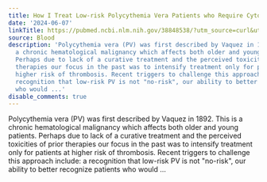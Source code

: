 ```yaml
---
title: How I Treat Low-risk Polycythemia Vera Patients who Require Cytoreduction
date: '2024-06-07'
linkTitle: https://pubmed.ncbi.nlm.nih.gov/38848538/?utm_source=curl&utm_medium=rss&utm_campaign=journals&utm_content=7603509&fc=None&ff=20240608181749&v=2.18.0.post9+e462414
source: Blood
description: 'Polycythemia vera (PV) was first described by Vaquez in 1892. This is
  a chronic hematological malignancy which affects both older and young patients.
  Perhaps due to lack of a curative treatment and the perceived toxicities of prior
  therapies our focus in the past was to intensify treatment only for patients at
  higher risk of thrombosis. Recent triggers to challenge this approach include: a
  recognition that low-risk PV is not "no-risk", our ability to better recognize patients
  who would ...'
disable_comments: true
---
```

Polycythemia vera (PV) was first described by Vaquez in 1892. This is a chronic hematological malignancy which affects both older and young patients. Perhaps due to lack of a curative treatment and the perceived toxicities of prior therapies our focus in the past was to intensify treatment only for patients at higher risk of thrombosis. Recent triggers to challenge this approach include: a recognition that low-risk PV is not "no-risk", our ability to better recognize patients who would ...